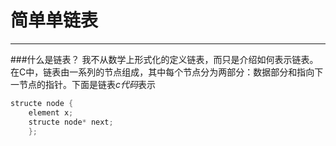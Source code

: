 # 简单单链表
---
###什么是链表？
我不从数学上形式化的定义链表，而只是介绍如何表示链表。在C中，链表由一系列的节点组成，其中每个节点分为两部分：数据部分和指向下一节点的指针。下面是链表*c代码*表示
```c
structe node {
    element x;
    structe node* next;
    };
```
